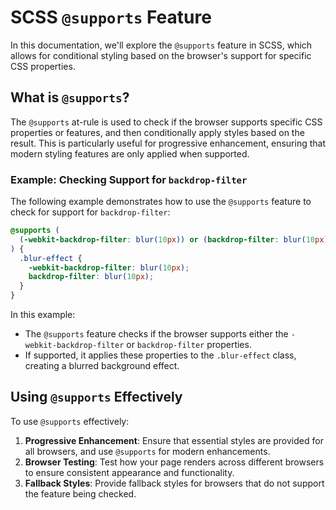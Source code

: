 # SCSS `@supports` Feature

In this documentation, we'll explore the `@supports` feature in SCSS, which allows for conditional styling based on the browser's support for specific CSS properties.

## What is `@supports`?

The `@supports` at-rule is used to check if the browser supports specific CSS properties or features, and then conditionally apply styles based on the result. This is particularly useful for progressive enhancement, ensuring that modern styling features are only applied when supported.

### Example: Checking Support for `backdrop-filter`

The following example demonstrates how to use the `@supports` feature to check for support for `backdrop-filter`:

```scss
@supports (
  (-webkit-backdrop-filter: blur(10px)) or (backdrop-filter: blur(10px))
) {
  .blur-effect {
    -webkit-backdrop-filter: blur(10px);
    backdrop-filter: blur(10px);
  }
}
```

In this example:

- The `@supports` feature checks if the browser supports either the `-webkit-backdrop-filter` or `backdrop-filter` properties.
- If supported, it applies these properties to the `.blur-effect` class, creating a blurred background effect.

## Using `@supports` Effectively

To use `@supports` effectively:

1. **Progressive Enhancement**: Ensure that essential styles are provided for all browsers, and use `@supports` for modern enhancements.
2. **Browser Testing**: Test how your page renders across different browsers to ensure consistent appearance and functionality.
3. **Fallback Styles**: Provide fallback styles for browsers that do not support the feature being checked.
